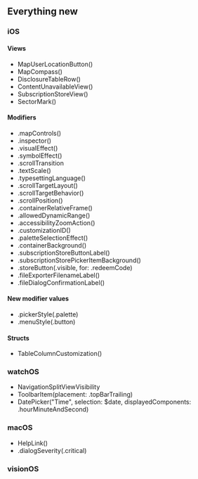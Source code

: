 ## Everything new

### iOS

#### Views
* MapUserLocationButton() 
* MapCompass()
* DisclosureTableRow()
* ContentUnavailableView()
* SubscriptionStoreView()
* SectorMark()

#### Modifiers
* .mapControls()
* .inspector()
* .visualEffect()
* .symbolEffect()
* .scrollTransition
* .textScale()
* .typesettingLanguage()
* .scrollTargetLayout() 
* .scrollTargetBehavior()
* .scrollPosition()
* .containerRelativeFrame()
* .allowedDynamicRange()
* .accessibilityZoomAction()
* .customizationID()
* .paletteSelectionEffect()
* .containerBackground()
* .subscriptionStoreButtonLabel()
* .subscriptionStorePickerItemBackground()
* .storeButton(.visible, for: .redeemCode)
* .fileExporterFilenameLabel()
* .fileDialogConfirmationLabel()

#### New modifier values
*  .pickerStyle(.palette)
*  .menuStyle(.button)

#### Structs
* TableColumnCustomization()


### watchOS
* NavigationSplitViewVisibility
* ToolbarItem(placement: .topBarTrailing)
* DatePicker("Time", selection: $date, displayedComponents: .hourMinuteAndSecond) 

### macOS
* HelpLink()
* .dialogSeverity(.critical)

### visionOS


